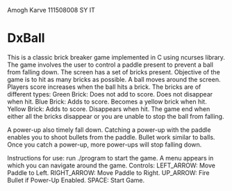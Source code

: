 Amogh Karve
111508008
SY IT

# DxBall

This is a classic brick breaker game implemented in C using ncurses library.
The game involves the user to control a paddle present to prevent a ball from falling down.
The screen has a set of bricks present.
Objective of the game is to hit as many bricks as possible.
A ball moves around the screen.
Players score increases when the ball hits a brick.
The bricks are of different types:
Green Brick:
  Does not add to score.
  Does not disappear when hit.
Blue Brick:
  Adds to score.
  Becomes a yellow brick when hit.
Yellow Brick:
  Adds to score.
  Disappears when hit.
The game end when either all the bricks disappear or you are unable to stop the ball from falling.

A power-up also timely fall down.
Catching a power-up with the paddle enables you to shoot bullets from the paddle.
Bullet work similar to balls.
Once you catch a power-up, more power-ups will stop falling down.


Instructions for use:
run ./program to start the game.
A menu appears in which you can navigate around the game.
Controls:
  LEFT_ARROW:  Move Paddle to Left.
  RIGHT_ARROW:  Move Paddle to Right.
  UP_ARROW: Fire Bullet if Power-Up Enabled.
  SPACE: Start Game.
  
